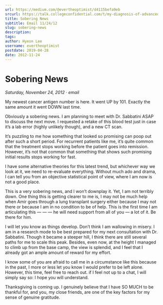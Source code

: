 ```yaml
---
url: https://medium.com/@evertheoptimist/d4115befa9eb
srcurl: https://talk.collegeconfidential.com/t/my-diagnosis-of-advanced-cancer-how-to-help-my-kids/1013554/2194
title: Sobering News
subtitle: Email 11/24/12
slug: sobering-news
description: 
tags: 
author: Hyeon Lee
username: evertheoptimist
postdate: 2019-04-28
date: 2012-11-24
---
```


# Sobering News

*Saturday, November 24, 2012*
&middot;
*email*

My newest cancer antigen number is here. It went UP by 101. Exactly the same amount it went DOWN last time.

Obviously a sobering news. I am planning to meet with Dr. Sabbatini ASAP to discuss the next move. I requested a retake of this blood test just in case it’s a lab error (highly unlikely though), and a new CT scan.

It’s puzzling to me how something that looked so promising can poop out after such a short period. For recurrent patients like me, it’s quite common that the treatment stops working before the patient goes into remission. However, it’s not that common that something that shows such promising initial results stops working for fast.

I have some alternative theories for this latest trend, but whichever way we look at it, we need to re-evaluate everything. Without much ado and drama, I can tell you from an objective statistical point of view, where I am now is not a good place.

This is a very sobering news, and I won’t downplay it. Yet, I am not terribly down. One thing this is getting clearer to me is, I may not be much help when Amir goes through a lung transplant surgery either because I may not there or because I am in no condition to be of help. This is the first time I am articulating this — — — he will need support from all of you — a lot of it. Be there for him.

I will let you know as things develop. Don’t think I am wallowing in misery. I am in a research mode to be best prepared for my next consultation with Dr. Sabbatini. Though it became a steeper hill, I think there are still several paths for me to scale this peak. Besides, even now, at the height I managed to climb up from the base camp, the view is splendid, and I feel that I already got an ample amount of reward for my effort.

I know some of you are afraid to call me in a circumstance like this because in the past, I more or less let you know I would prefer to be left alone. However, this time, feel free to reach out. if I feel not up to a chat, I will simply say so: I hope you will understand.

Thanksgiving is coming up. I genuinely believe that I have SO MUCH to be thankful for, and you, my close friends, are one of the key factors for my sense of genuine gratitude.
